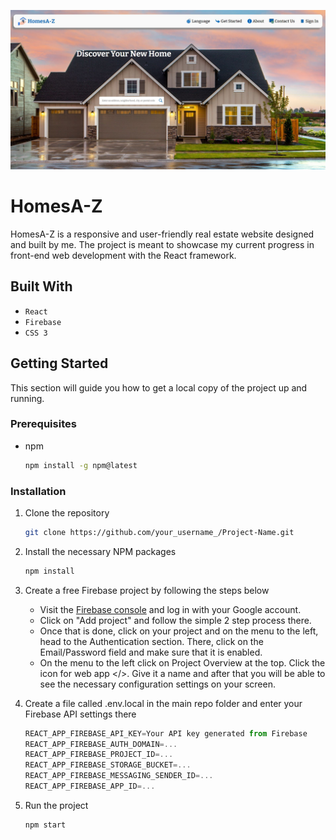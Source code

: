 ![Alt text](./src/images/RE%20website%20showcase%20img.JPG)

# HomesA-Z

HomesA-Z is a responsive and user-friendly real estate website designed and built by me. The project is meant to showcase my current progress in front-end web development with the React framework.

## Built With

* `React`
* `Firebase`
* `CSS 3`

## Getting Started

This section will guide you how to get a local copy of the project up and running.

### Prerequisites
* npm
  ```sh
  npm install -g npm@latest
  ```

### Installation

1. Clone the repository
   ```sh
   git clone https://github.com/your_username_/Project-Name.git
   ```
2. Install the necessary NPM packages
   ```sh
   npm install
   ```
3. Create a free Firebase project by following the steps below  

   - Visit the [Firebase console](https://console.firebase.google.com) and log in with your Google account.
   - Click on "Add project" and follow the simple 2 step process there.
   - Once that is done, click on your project and on the menu to the left, head to the Authentication section. There, click on the Email/Password field and make sure that it is enabled.
   - On the menu to the left click on Project Overview at the top. Click the icon for web app </>. Give it a name and after that you will be able to see the necessary configuration settings on your screen.

4. Create a file called .env.local in the main repo folder and enter your Firebase API settings there
   ```js
   REACT_APP_FIREBASE_API_KEY=Your API key generated from Firebase
   REACT_APP_FIREBASE_AUTH_DOMAIN=...
   REACT_APP_FIREBASE_PROJECT_ID=...
   REACT_APP_FIREBASE_STORAGE_BUCKET=...
   REACT_APP_FIREBASE_MESSAGING_SENDER_ID=...
   REACT_APP_FIREBASE_APP_ID=...
   ```
5. Run the project
   ```sh
   npm start
   ```